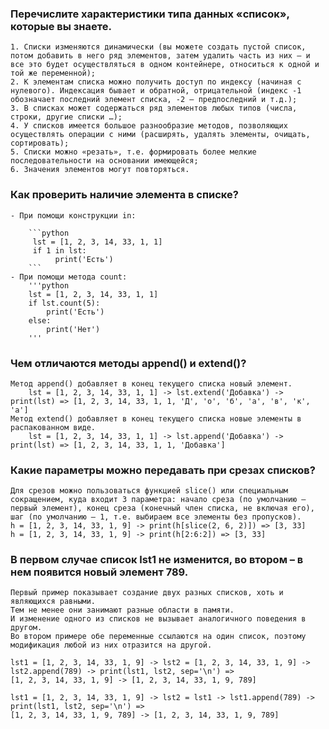 ### Перечислите характеристики типа данных «список», которые вы знаете.
    1. Списки изменяются динамически (вы можете создать пустой список, потом добавить в него ряд элементов, затем удалить часть из них – и все это будет осуществляться в одном контейнере, относиться к одной и той же переменной);
    2. К элементам списка можно получить доступ по индексу (начиная с нулевого). Индексация бывает и обратной, отрицательной (индекс -1 обозначает последний элемент списка, -2 – предпоследний и т.д.);
    3. В списках может содержаться ряд элементов любых типов (числа, строки, другие списки …);
    4. У списков имеется большое разнообразие методов, позволяющих осуществлять операции с ними (расширять, удалять элементы, очищать, сортировать);
    5. Списки можно «резать», т.е. формировать более мелкие последовательности на основании имеющейся;
    6. Значения элементов могут повторяться.

### Как проверить наличие элемента в списке?
    - При помощи конструкции in:
    
        ```python
         lst = [1, 2, 3, 14, 33, 1, 1]
         if 1 in lst: 
              print('Есть')
        ```
    - При помощи метода count:
        '''python
        lst = [1, 2, 3, 14, 33, 1, 1]
        if lst.count(5): 
            print('Есть') 
        else: 
            print('Нет')
        '''

### Чем отличаются методы append() и extend()?
    Метод append() добавляет в конец текущего списка новый элемент.
        lst = [1, 2, 3, 14, 33, 1, 1] -> lst.extend('Добавка') -> print(lst) => [1, 2, 3, 14, 33, 1, 1, 'Д', 'о', 'б', 'а', 'в', 'к', 'а']
    Метод extend() добавляет в конец текущего списка новые элементы в распакованном виде.
        lst = [1, 2, 3, 14, 33, 1, 1] -> lst.append('Добавка') -> print(lst) => [1, 2, 3, 14, 33, 1, 1, 'Добавка']

### Какие параметры можно передавать при срезах списков?
    Для срезов можно пользоваться функцией slice() или специальным сокращением, куда входит 3 параметра: начало среза (по умолчанию – первый элемент), конец среза (конечный член списка, не включая его), шаг (по умолчанию – 1, т.е. выбираем все элементы без пропусков).
    h = [1, 2, 3, 14, 33, 1, 9] -> print(h[slice(2, 6, 2)]) => [3, 33]
    h = [1, 2, 3, 14, 33, 1, 9] -> print(h[2:6:2]) => [3, 33]

### В первом случае список lst1 не изменится, во втором – в нем появится новый элемент 789.
    Первый пример показывает создание двух разных списков, хоть и являющихся равными. 
    Тем не менее они занимают разные области в памяти. 
    И изменение одного из списков не вызывает аналогичного поведения в другом.
    Во втором примере обе переменные ссылаются на один список, поэтому модификация любой из них отразится на другой.
    
    lst1 = [1, 2, 3, 14, 33, 1, 9] -> lst2 = [1, 2, 3, 14, 33, 1, 9] -> lst2.append(789) -> print(lst1, lst2, sep='\n') => 
    [1, 2, 3, 14, 33, 1, 9] -> [1, 2, 3, 14, 33, 1, 9, 789]
    
    lst1 = [1, 2, 3, 14, 33, 1, 9] -> lst2 = lst1 -> lst1.append(789) -> print(lst1, lst2, sep='\n') =>
    [1, 2, 3, 14, 33, 1, 9, 789] -> [1, 2, 3, 14, 33, 1, 9, 789]
